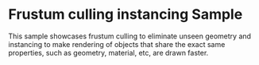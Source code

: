 Frustum culling instancing Sample
=====================

This sample showcases frustum culling to eliminate unseen geometry and instancing to make rendering of objects
that share the exact same properties, such as geometry, material, etc, are drawn faster.